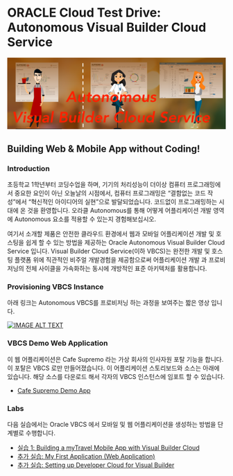 # ORACLE Cloud Test Drive: Autonomous Visual Builder Cloud Service

![banner](resources/images/Banner.png)

## Building Web & Mobile App without Coding!

### Introduction
초등학교 1학년부터 코딩수업을 하며, 기기의 처리성능이 더이상 컴퓨터 프로그래밍에서 중요한 요인이 아닌 오늘날의 시점에서, 컴퓨터 프로그래밍은 “결함없는 코드 작성”에서 “혁신적인 아이디어의 실현”으로 발달되었습니다. 코드없이 프로그래밍하는 시대에 온 것을 환영합니다. 오라클 Autonomous를 통해 어떻게 어플리케이션 개발 영역에 Autonomous 요소를 적용할 수 있는지 경험해보십시오.

여기서 소개할 제품은 안전한 클라우드 환경에서 웹과 모바일 어플리케이션 개발 및 호스팅을 쉽게 할 수 있는 방법을 제공하는 Oracle Autonomous Visual Builder Cloud Service 입니다. Visual Builder Cloud Service(이하 VBCS)는 완전한 개발 및 호스팅 플랫폼 위에 직관적인 비주얼 개발경험을 제공함으로써 어플리케이션 개발 과 프로비저닝의 전체 사이클을 가속화하는 동시에 개방적인 표준 아키텍처를 활용합니다.

### Provisioning VBCS Instance
아래 링크는 Autonomous VBCS를 프로비저닝 하는 과정을 보여주는 짧은 영상 입니다.

[![IMAGE ALT TEXT](https://i.vimeocdn.com/video/730265167_130x73.jpg)](https://vimeo.com/293590267 "Autonomous Visual Builder Cloud Provisioning Steps.")


### VBCS Demo Web Application
이 웹 어플리케이션은 Cafe Supremo 라는 가상 회사의 인사자원 포탈 기능을 합니다. 이 포탈은 VBCS 로만 만들어졌습니다. 이 어플리케이션 스토리보드와 소스는 아래에 있습니다. 해당 소스를 다운로드 해서 각자의 VBCS 인스턴스에 임포트 할 수 있습니다. 

+ [Cafe Supremo Demo App](CF-Demo-App.md)

### Labs
다음 실습에서는 Oracle VBCS 에서 모바일 및 웹 어플리케이션을 생성하는 방법을 단계별로 수행합니다.
+ [실습 1: Building a myTravel Mobile App with Visual Builder Cloud](MobileApp/MOB_PART_1.md)
+ [추가 실습: My First Application (Web Application)](WebApp/MyFirstApp.md)
+ [추가 실습: Setting up Developer Cloud for Visual Builder](DevCS/README.md)
